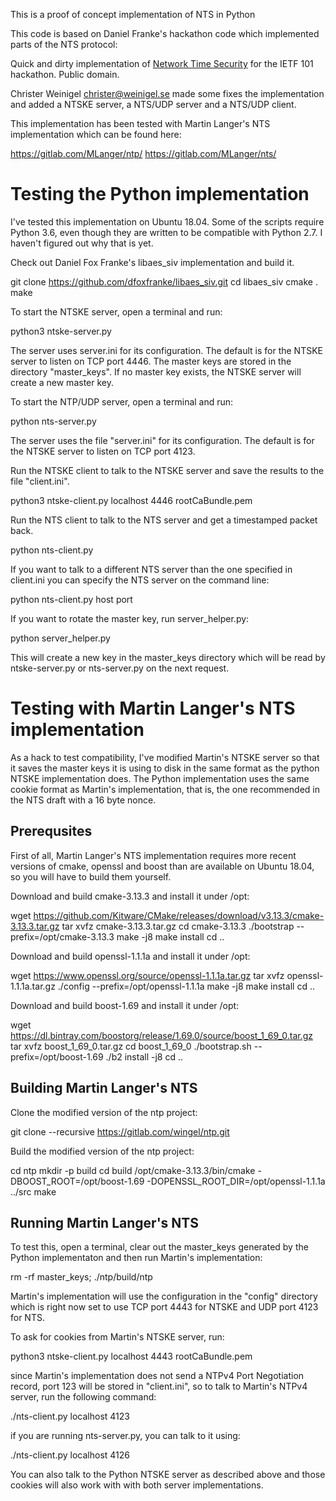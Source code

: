 This is a proof of concept implementation of NTS in Python

This code is based on Daniel Franke's hackathon code which implemented
parts of the NTS protocol:

Quick and dirty implementation of [Network Time
Security](https://github.com/dfoxfranke/nts) for the IETF 101
hackathon. Public domain.

Christer Weinigel <christer@weinigel.se> made some fixes the
implementation and added a NTSKE server, a NTS/UDP server and a
NTS/UDP client.

This implementation has been tested with Martin Langer's NTS
implementation which can be found here:

 https://gitlab.com/MLanger/ntp/
 https://gitlab.com/MLanger/nts/

Testing the Python implementation
=================================

I've tested this implementation on Ubuntu 18.04.  Some of the scripts
require Python 3.6, even though they are written to be compatible with
Python 2.7.  I haven't figured out why that is yet.

Check out Daniel Fox Franke's libaes_siv implementation and build it.

 git clone https://github.com/dfoxfranke/libaes_siv.git
 cd libaes_siv
 cmake .
 make

To start the NTSKE server, open a terminal and run:

 python3 ntske-server.py

The server uses server.ini for its configuration.  The default is for
the NTSKE server to listen on TCP port 4446.  The master keys are
stored in the directory "master_keys".  If no master key exists, the
NTSKE server will create a new master key.

To start the NTP/UDP server, open a terminal and run:

 python nts-server.py

The server uses the file "server.ini" for its configuration.  The
default is for the NTSKE server to listen on TCP port 4123.

Run the NTSKE client to talk to the NTSKE server and save the results
to the file "client.ini".

 python3 ntske-client.py localhost 4446 rootCaBundle.pem

Run the NTS client to talk to the NTS server and get a timestamped
packet back.

 python nts-client.py

If you want to talk to a different NTS server than the one specified
in client.ini you can specify the NTS server on the command line:

 python nts-client.py host port

If you want to rotate the master key, run server_helper.py:

 python server_helper.py

This will create a new key in the master_keys directory which will be
read by ntske-server.py or nts-server.py on the next request.

Testing with Martin Langer's NTS implementation
===============================================

As a hack to test compatibility, I've modified Martin's NTSKE server
so that it saves the master keys it is using to disk in the same
format as the python NTSKE implementation does.  The Python
implementation uses the same cookie format as Martin's implementation,
that is, the one recommended in the NTS draft with a 16 byte nonce.

Prerequsites
------------

First of all, Martin Langer's NTS implementation requires more recent
versions of cmake, openssl and boost than are available on Ubuntu
18.04, so you will have to build them yourself.

Download and build cmake-3.13.3 and install it under /opt:

 wget https://github.com/Kitware/CMake/releases/download/v3.13.3/cmake-3.13.3.tar.gz
 tar xvfz cmake-3.13.3.tar.gz
 cd cmake-3.13.3
 ./bootstrap --prefix=/opt/cmake-3.13.3
 make -j8
 make install
 cd ..

Download and build openssl-1.1.1a and install it under /opt:

 wget https://www.openssl.org/source/openssl-1.1.1a.tar.gz
 tar xvfz openssl-1.1.1a.tar.gz
 ./config --prefix=/opt/openssl-1.1.1a
 make -j8
 make install
 cd ..

Download and build boost-1.69 and install it under /opt:

 wget https://dl.bintray.com/boostorg/release/1.69.0/source/boost_1_69_0.tar.gz
 tar xvfz boost_1_69_0.tar.gz
 cd boost_1_69_0
 ./bootstrap.sh --prefix=/opt/boost-1.69
 ./b2 install -j8
 cd ..

Building Martin Langer's NTS
----------------------------

Clone the modified version of the ntp project:

 git clone --recursive https://gitlab.com/wingel/ntp.git

Build the modified version of the ntp project:

 cd ntp
 mkdir -p build
 cd build
 /opt/cmake-3.13.3/bin/cmake -DBOOST_ROOT=/opt/boost-1.69 -DOPENSSL_ROOT_DIR=/opt/openssl-1.1.1a ../src
 make

Running Martin Langer's NTS
---------------------------

To test this, open a terminal, clear out the master_keys generated by
the Python implementaton and then run Martin's implementation:

 rm -rf master_keys; ./ntp/build/ntp

Martin's implementation will use the configuration in the "config"
directory which is right now set to use TCP port 4443 for NTSKE and
UDP port 4123 for NTS.

To ask for cookies from Martin's NTSKE server, run:

 python3 ntske-client.py localhost 4443 rootCaBundle.pem

since Martin's implementation does not send a NTPv4 Port Negotiation
record, port 123 will be stored in "client.ini", so to talk to
Martin's NTPv4 server, run the following command:

 ./nts-client.py localhost 4123

if you are running nts-server.py, you can talk to it using:

 ./nts-client.py localhost 4126

You can also talk to the Python NTSKE server as described above and
those cookies will also work with with both server implementations.
